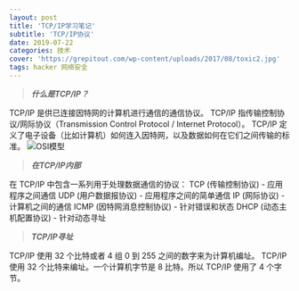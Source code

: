 ```yaml
---
layout: post
title: 'TCP/IP学习笔记'
subtitle: 'TCP/IP协议'
date: 2019-07-22
categories: 技术
cover: 'https://grepitout.com/wp-content/uploads/2017/08/toxic2.jpg'
tags: hacker 网络安全
---
```

> ***什么是TCP/IP？***

TCP/IP 是供已连接因特网的计算机进行通信的通信协议。
TCP/IP 指传输控制协议/网际协议（Transmission Control Protocol / Internet Protocol）。
TCP/IP 定义了电子设备（比如计算机）如何连入因特网，以及数据如何在它们之间传输的标准。
![OSI模型](https://static.runoob.com/images/mix/v2-854e3df8ea850c977c30cb1deb1f64db_r.jpg)

> ***在TCP/IP内部***

在 TCP/IP 中包含一系列用于处理数据通信的协议：
TCP (传输控制协议) - 应用程序之间通信
UDP (用户数据报协议) - 应用程序之间的简单通信
IP (网际协议) - 计算机之间的通信
ICMP (因特网消息控制协议) - 针对错误和状态
DHCP (动态主机配置协议) - 针对动态寻址

>  ***TCP/IP寻址***

TCP/IP 使用 32 个比特或者 4 组 0 到 255 之间的数字来为计算机编址。
TCP/IP 使用 32 个比特来编址。一个计算机字节是 8 比特。所以 TCP/IP 使用了 4 个字节。